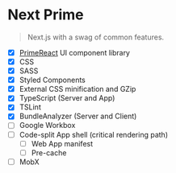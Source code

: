 # Next Prime

> Next.js with a swag of common features.

* [x] [PrimeReact](primefaces.org/primereact/) UI component library
* [x] CSS
* [x] SASS
* [x] Styled Components
* [x] External CSS minification and GZip
* [x] TypeScript (Server and App)
* [x] TSLint
* [x] BundleAnalyzer (Server and Client)
* [ ] Google Workbox
* [ ] Code-split App shell (critical rendering path)
  * [ ] Web App manifest
  * [ ] Pre-cache 
* [ ] MobX
